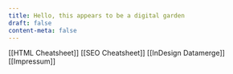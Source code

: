 ```yaml
---
title: Hello, this appears to be a digital garden
draft: false
content-meta: false
---
```


[[HTML Cheatsheet]]
[[SEO Cheatsheet]]
[[InDesign Datamerge]]
[[Impressum]]